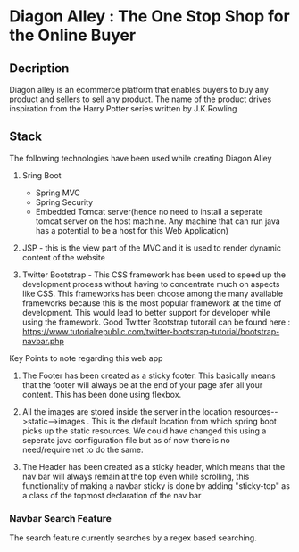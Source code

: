 # Diagon Alley :  The One Stop Shop for the Online Buyer

## Decription
Diagon alley is an ecommerce platform that enables buyers to buy any product and sellers to sell any product.
The name of the product drives inspiration from the Harry Potter series written by J.K.Rowling

## Stack
The following technologies have been used while creating Diagon Alley
1. Sring Boot
    * Spring MVC
    * Spring Security
    * Embedded Tomcat server(hence no need to install a seperate tomcat server on the host machine. Any machine that can run java has a potential to be a host for this Web Application)
    
2. JSP - this is the view part of the MVC and it is used to render dynamic content of the website
 
3. Twitter Bootstrap - This CSS framework has been used to speed up the development process without having to concentrate much on aspects like CSS. This frameworks has been choose among the many available frameworks because this is the most popular framework at the time of development. This would lead to better support for developer while using the framework.
 Good Twitter Bootstrap tutorail can be found here : https://www.tutorialrepublic.com/twitter-bootstrap-tutorial/bootstrap-navbar.php
 
Key Points to note regarding this web app
1. The Footer has been created as a sticky footer. This basically means that the footer will always be at the end of your page afer all your content. This has been done using flexbox.

2. All the images are stored inside the server in the location resources-->static-->images . This is the default location from which spring boot picks up the static resources. We could have changed this using a seperate java configuration file but as of now there is no need/requiremet to do the same.

3. The Header has been created as a sticky header, which means that the nav bar will always remain at the top even while scrolling, this functionality of making a navbar sticky is done by adding "sticky-top" as a class of the topmost declaration of the nav bar 


### Navbar Search Feature

The search feature currently searches by a regex based searching.